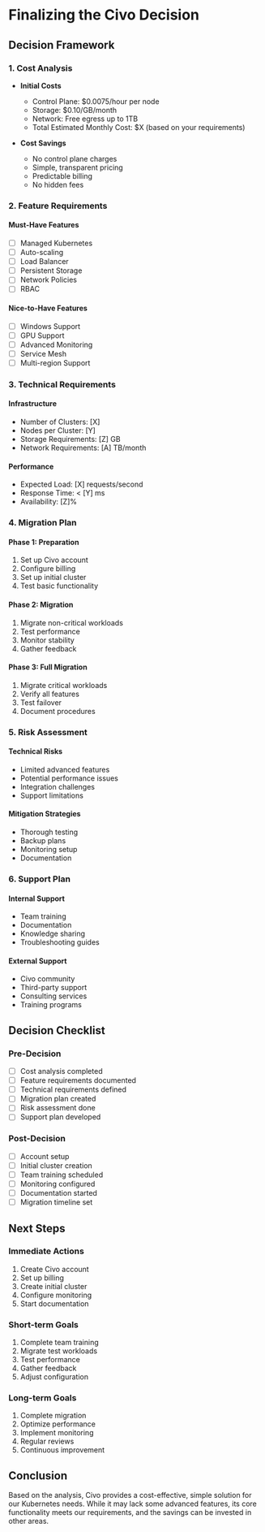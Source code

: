 # Finalizing the Civo Decision

## Decision Framework

### 1. Cost Analysis
- **Initial Costs**
  - Control Plane: $0.0075/hour per node
  - Storage: $0.10/GB/month
  - Network: Free egress up to 1TB
  - Total Estimated Monthly Cost: $X (based on your requirements)

- **Cost Savings**
  - No control plane charges
  - Simple, transparent pricing
  - Predictable billing
  - No hidden fees

### 2. Feature Requirements

#### Must-Have Features
- [ ] Managed Kubernetes
- [ ] Auto-scaling
- [ ] Load Balancer
- [ ] Persistent Storage
- [ ] Network Policies
- [ ] RBAC

#### Nice-to-Have Features
- [ ] Windows Support
- [ ] GPU Support
- [ ] Advanced Monitoring
- [ ] Service Mesh
- [ ] Multi-region Support

### 3. Technical Requirements

#### Infrastructure
- Number of Clusters: [X]
- Nodes per Cluster: [Y]
- Storage Requirements: [Z] GB
- Network Requirements: [A] TB/month

#### Performance
- Expected Load: [X] requests/second
- Response Time: < [Y] ms
- Availability: [Z]%

### 4. Migration Plan

#### Phase 1: Preparation
1. Set up Civo account
2. Configure billing
3. Set up initial cluster
4. Test basic functionality

#### Phase 2: Migration
1. Migrate non-critical workloads
2. Test performance
3. Monitor stability
4. Gather feedback

#### Phase 3: Full Migration
1. Migrate critical workloads
2. Verify all features
3. Test failover
4. Document procedures

### 5. Risk Assessment

#### Technical Risks
- Limited advanced features
- Potential performance issues
- Integration challenges
- Support limitations

#### Mitigation Strategies
- Thorough testing
- Backup plans
- Monitoring setup
- Documentation

### 6. Support Plan

#### Internal Support
- Team training
- Documentation
- Knowledge sharing
- Troubleshooting guides

#### External Support
- Civo community
- Third-party support
- Consulting services
- Training programs

## Decision Checklist

### Pre-Decision
- [ ] Cost analysis completed
- [ ] Feature requirements documented
- [ ] Technical requirements defined
- [ ] Migration plan created
- [ ] Risk assessment done
- [ ] Support plan developed

### Post-Decision
- [ ] Account setup
- [ ] Initial cluster creation
- [ ] Team training scheduled
- [ ] Monitoring configured
- [ ] Documentation started
- [ ] Migration timeline set

## Next Steps

### Immediate Actions
1. Create Civo account
2. Set up billing
3. Create initial cluster
4. Configure monitoring
5. Start documentation

### Short-term Goals
1. Complete team training
2. Migrate test workloads
3. Test performance
4. Gather feedback
5. Adjust configuration

### Long-term Goals
1. Complete migration
2. Optimize performance
3. Implement monitoring
4. Regular reviews
5. Continuous improvement

## Conclusion
Based on the analysis, Civo provides a cost-effective, simple solution for our Kubernetes needs. While it may lack some advanced features, its core functionality meets our requirements, and the savings can be invested in other areas.
